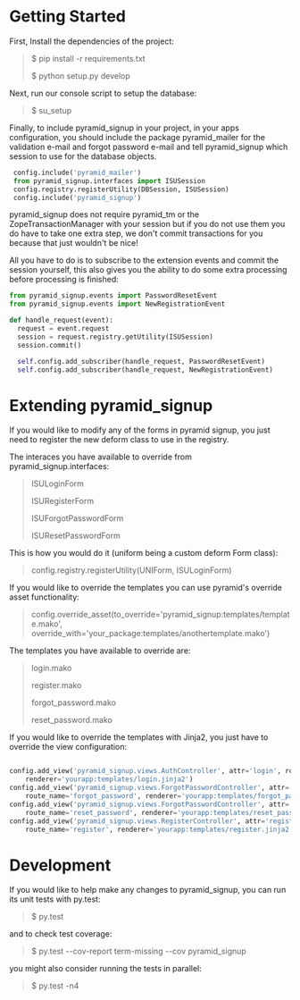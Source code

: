 Getting Started
=====================
First, Install the dependencies of the project:

>  $ pip install -r requirements.txt
>
>  $ python setup.py develop

Next, run our console script to setup the database:

> $ su_setup <your app config.ini>

Finally, to include pyramid_signup in your project, in your apps configuration,
you should include the package pyramid_mailer for the validation e-mail and forgot
password e-mail and tell pyramid_signup which session to use for the database objects.

``` python
 config.include('pyramid_mailer')
 from pyramid_signup.interfaces import ISUSession
 config.registry.registerUtility(DBSession, ISUSession)
 config.include('pyramid_signup')
 ```

pyramid_signup does not require pyramid_tm or the ZopeTransactionManager with your
session but if you do not use them you do have to take one extra step, we don't commit
transactions for you because that just wouldn't be nice!

All you have to do is to subscribe to the extension events and commit the session yourself,
this also gives you the ability to do some extra processing before processing is finished:

``` python
from pyramid_signup.events import PasswordResetEvent
from pyramid_signup.events import NewRegistrationEvent

def handle_request(event):
  request = event.request
  session = request.registry.getUtility(ISUSession)
  session.commit()

  self.config.add_subscriber(handle_request, PasswordResetEvent)
  self.config.add_subscriber(handle_request, NewRegistrationEvent)
```



Extending pyramid_signup
=============================
If you would like to modify any of the forms in pyramid signup, you just need
to register the new deform class to use in the registry.

The interaces you have available to override from pyramid_signup.interfaces:

>  ISULoginForm
>
>  ISURegisterForm
>
>  ISUForgotPasswordForm
>
>  ISUResetPasswordForm
>

This is how you would do it (uniform being a custom deform Form class):

>  config.registry.registerUtility(UNIForm, ISULoginForm)
>

If you would like to override the templates you can use pyramid's override asset 
functionality:

>    config.override_asset(to_override='pyramid_signup:templates/template.mako', override_with='your_package:templates/anothertemplate.mako')

The templates you have available to override are:

>  login.mako
>
>  register.mako
>
>  forgot_password.mako
>
>  reset_password.mako
>

If you would like to override the templates with Jinja2, you just have to override
the view configuration:

``` python

config.add_view('pyramid_signup.views.AuthController', attr='login', route_name='login',
    renderer='yourapp:templates/login.jinja2')
config.add_view('pyramid_signup.views.ForgotPasswordController', attr='forgot_password',
    route_name='forgot_password', renderer='yourapp:templates/forgot_password.jinja2')
config.add_view('pyramid_signup.views.ForgotPasswordController', attr='reset_password',
    route_name='reset_password', renderer='yourapp:templates/reset_password.jinja2')
config.add_view('pyramid_signup.views.RegisterController', attr='register',
    route_name='register', renderer='yourapp:templates/register.jinja2')

```

Development
=====================
If you would like to help make any changes to pyramid_signup, you can run its
unit tests with py.test:

> $ py.test
>

and to check test coverage:
> $ py.test --cov-report term-missing --cov pyramid_signup
>

you might also consider running the tests in parallel:
> $ py.test -n4
>

